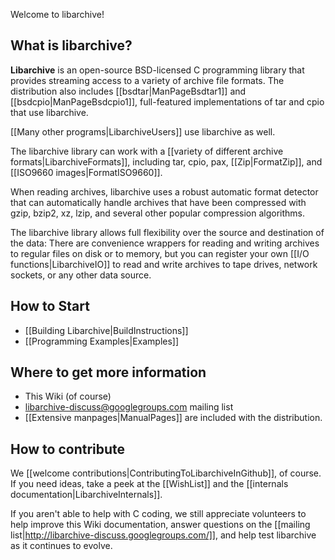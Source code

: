 Welcome to libarchive!

## What is libarchive?

**Libarchive** is an open-source BSD-licensed C programming library
that provides streaming access to a variety of archive file formats.
The distribution also includes [[bsdtar|ManPageBsdtar1]] and [[bsdcpio|ManPageBsdcpio1]],
full-featured implementations of tar and cpio that use libarchive.

[[Many other programs|LibarchiveUsers]] use libarchive as well.

The libarchive library can work with a [[variety of different archive formats|LibarchiveFormats]], including tar, cpio, pax, [[Zip|FormatZip]], and [[ISO9660 images|FormatISO9660]].

When reading archives, libarchive uses a robust
automatic format detector that can automatically handle
archives that have been compressed with gzip, bzip2, xz,
lzip, and several other popular compression algorithms.

The libarchive library allows full flexibility over the
source and destination of the data:
There are convenience wrappers for reading
and writing archives to regular files on disk or to memory,
but you can register your own [[I/O functions|LibarchiveIO]]
to read and write archives to tape drives, network sockets,
or any other data source.

## How to Start

* [[Building Libarchive|BuildInstructions]]
* [[Programming Examples|Examples]]

## Where to get more information

* This Wiki (of course)
* libarchive-discuss@googlegroups.com mailing list
* [[Extensive manpages|ManualPages]] are included with the distribution.

## How to contribute

We [[welcome contributions|ContributingToLibarchiveInGithub]], of course.
If you need ideas, take a peek at the [[WishList]] and
the [[internals documentation|LibarchiveInternals]].

If you aren't able to help with C coding, we still appreciate
volunteers to help improve this Wiki documentation, answer
questions on the
[[mailing list|http://libarchive-discuss.googlegroups.com/]],
and help test libarchive as it continues to evolve.


